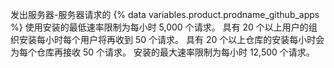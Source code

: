 发出服务器-服务器请求的 {% data variables.product.prodname_github_apps %} 使用安装的最低速率限制为每小时 5,000 个请求。 具有 20 个以上用户的组织安装每小时每个用户将再收到 50 个请求。 具有 20 个以上仓库的安装每小时会为每个仓库再接收 50 个请求。 安装的最大速率限制为每小时 12,500 个请求。
